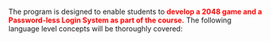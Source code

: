<span class = "text-white text-l tracking-wide">The program is designed to enable students to **<span style="color:red">develop a 2048 game and a Password-less Login System as part of the course.</span>** The following language level concepts will be thoroughly covered:</span>